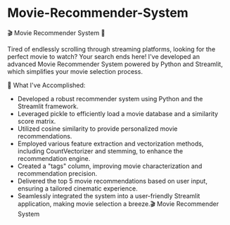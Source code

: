 # Movie-Recommender-System


🎬 Movie Recommender System 🍿

Tired of endlessly scrolling through streaming platforms, looking for the perfect movie to watch? Your search ends here! I've developed an advanced Movie Recommender System powered by Python and Streamlit, which simplifies your movie selection process.

🚀 What I've Accomplished:
- Developed a robust recommender system using Python and the Streamlit framework.
- Leveraged pickle to efficiently load a movie database and a similarity score matrix.
- Utilized cosine similarity to provide personalized movie recommendations.
- Employed various feature extraction and vectorization methods, including CountVectorizer and stemming, to enhance the recommendation engine.
- Created a "tags" column, improving movie characterization and recommendation precision.
- Delivered the top 5 movie recommendations based on user input, ensuring a tailored cinematic experience.
- Seamlessly integrated the system into a user-friendly Streamlit application, making movie selection a breeze.🎬 Movie Recommender System 
